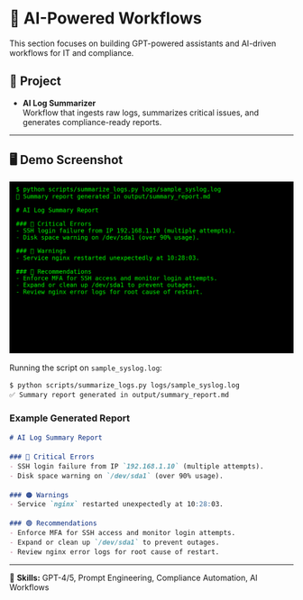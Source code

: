 # 🤖 AI-Powered Workflows

This section focuses on building GPT-powered assistants and AI-driven workflows for IT and compliance.

## 📂 Project

- **AI Log Summarizer**  
  Workflow that ingests raw logs, summarizes critical issues, and generates compliance-ready reports.

---

## 🖥️ Demo Screenshot

![AI Log Summarizer Demo](./demo.png)


Running the script on `sample_syslog.log`:

```bash
$ python scripts/summarize_logs.py logs/sample_syslog.log
✅ Summary report generated in output/summary_report.md
```

### Example Generated Report

```markdown
# AI Log Summary Report

### 🔴 Critical Errors
- SSH login failure from IP `192.168.1.10` (multiple attempts).
- Disk space warning on `/dev/sda1` (over 90% usage).

### 🟠 Warnings
- Service `nginx` restarted unexpectedly at 10:28:03.

### 🟢 Recommendations
- Enforce MFA for SSH access and monitor login attempts.
- Expand or clean up `/dev/sda1` to prevent outages.
- Review nginx error logs for root cause of restart.
```

---

📌 **Skills:** GPT-4/5, Prompt Engineering, Compliance Automation, AI Workflows

